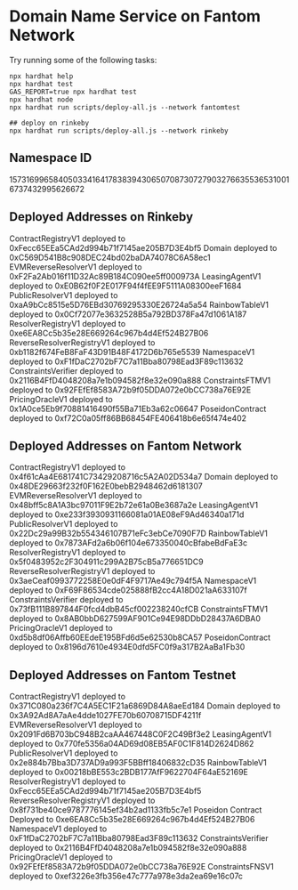 # Domain Name Service on Fantom Network

Try running some of the following tasks:

```shell
npx hardhat help
npx hardhat test
GAS_REPORT=true npx hardhat test
npx hardhat node
npx hardhat run scripts/deploy-all.js --network fantomtest

## deploy on rinkeby
npx hardhat run scripts/deploy-all.js --network rinkeby
```
## Namespace ID
15731699658405033416417838394306507087307279032766355365310016737432995626672

## Deployed Addresses on Rinkeby
ContractRegistryV1 deployed to 0xFecc65EEa5CAd2d994b71f7145ae205B7D3E4bf5
Domain deployed to 0xC569D541B8c908DEC24bd02baDA74078C6A58ec1
EVMReverseResolverV1 deployed to 0xF2Fa2Ab016f11D32Ac89B184C090ee5ff000973A
LeasingAgentV1 deployed to 0xE0B62f0F2E017F94f4fEE9F5111A08300eeF1684
PublicResolverV1 deployed to 0xaA9bCc8515e5D76EBd30769295330E26724a5a54
RainbowTableV1 deployed to 0x0Cf72077e3632528B5a792BD378Fa47d1061A187
ResolverRegistryV1 deployed to 0xe6EA8Cc5b35e28E669264c967b4d4Ef524B27B06
ReverseResolverRegistryV1 deployed to 0xb1182f674FeB8FaF43D91B48F4172D6b765e5539
NamespaceV1 deployed to 0xF1fDaC2702bF7C7a11Bba80798Ead3F89c113632
ConstraintsVerifier deployed to 0x2116B4FfD4048208a7e1b094582f8e32e090a888
ConstraintsFTMV1 deployed to 0x92FEfEf8583A72b9f05DDA072e0bCC738a76E92E
PricingOracleV1 deployed to 0x1A0ce5Eb9f70881416490f55Ba71Eb3a62c06647
PoseidonContract deployed to 0xf72C0a05ff86BB68454FE406418b6e65f474e402

## Deployed Addresses on Fantom Network
ContractRegistryV1 deployed to 0x4f61cAa4E681741C73429208716c5A2A02D534a7
Domain deployed to 0x48DE29663f232f0F162E0bebB2948462d6181307
EVMReverseResolverV1 deployed to 0x48bff5c8A1A3bc97011F9E2b72e61a0Be3687a2e
LeasingAgentV1 deployed to 0xe233f3930931166081a01AE08eF9Ad46340a171d
PublicResolverV1 deployed to 0x22Dc29a99B32b554346107B71eFc3ebCe7090F7D
RainbowTableV1 deployed to 0x7873AFd2a6b06f104e673350040cBfabeBdFaE3c
ResolverRegistryV1 deployed to 0x5f0483952c2F304911c299A2B75cB5a776651DC9
ReverseResolverRegistryV1 deployed to 0x3aeCeaf0993772258E0e0dF4F9717Ae49c794f5A
NamespaceV1 deployed to 0xF69F86534cde025888fB2cc4A18D021aA633107f
ConstraintsVerifier deployed to 0x73fB111B897844F0fcd4dbB45cf002238240cfCB
ConstraintsFTMV1 deployed to 0x8AB0bbD627599AF901Ce94E98DDbD28437A6DBA0
PricingOracleV1 deployed to 0xd5b8df06Affb60EEdeE195BFd6d5e62530b8CA57
PoseidonContract deployed to 0x8196d7610e4934E0dfd5FC0f9a317B2AaBa1Fb30

## Deployed Addresses on Fantom Testnet
ContractRegistryV1 deployed to 0x371C080a236f7C4A5EC1F21a6869D84A8aeEd184
Domain deployed to 0x3A92Ad8A7aAe4dde1027FE70b60708715DF4211f
EVMReverseResolverV1 deployed to 0x2091Fd6B703bC948B2caAA467448C0F2C49Bf3e2
LeasingAgentV1 deployed to 0x770fe5356a04AD69d08EB5AF0C1F814D2624D862
PublicResolverV1 deployed to 0x2e884b7Bba3D737AD9a993F5BBff18406832cD35
RainbowTableV1 deployed to 0x00218bBE553c2BDB177AfF9622704F64aE52169E
ResolverRegistryV1 deployed to 0xFecc65EEa5CAd2d994b71f7145ae205B7D3E4bf5
ReverseResolverRegistryV1 deployed to 0x8f731be40ce9787776145ef34b2ad1133fb5c7e1
Poseidon Contract Deployed to 0xe6EA8Cc5b35e28E669264c967b4d4Ef524B27B06
NamespaceV1 deployed to 0xF1fDaC2702bF7C7a11Bba80798Ead3F89c113632
ConstraintsVerifier deployed to 0x2116B4FfD4048208a7e1b094582f8e32e090a888
PricingOracleV1 deployed to 0x92FEfEf8583A72b9f05DDA072e0bCC738a76E92E
ConstraintsFNSV1 deployed to 0xef3226e3fb356e47c777a978e3da2ea69e16c07c
